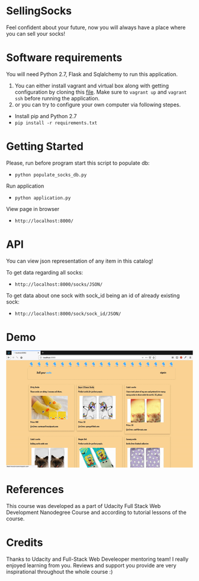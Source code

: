 # SellingSocks

Feel confident about your future, now you will always have a place where you can sell your socks!


# Software requirements

You will need Python 2.7, Flask and Sqlalchemy to run this application. 
1.  You can either install vagrant and virtual box along with getting configuration by cloning this [file](https://github.com/udacity/fullstack-nanodegree-vm/blob/master/vagrant/Vagrantfile). Make sure to `vagrant up`  and `vagrant ssh` before running the application.
2. or you can try to configure your own computer via following stepes.
* Install pip and Python 2.7 
* `pip install -r requirements.txt`

# Getting Started

Please, run before program start this script to populate db:
* `python populate_socks_db.py`

Run application
* `python application.py `

View page in browser
* `http://localhost:8000/`


# API

You can view json representation of any item in this catalog!

To get data regarding all socks:
* `http://localhost:8000/socks/JSON/`

To get data about one sock with sock_id being an id of already existing sock:
* `http://localhost:8000/sock/sock_id/JSON/`



# Demo

![ ](demo/demo.gif)



# References

This course was developed as a part of Udacity Full Stack Web Development Nanodegree Course and according to tutorial lessons of the course.


# Credits

Thanks to Udacity and Full-Stack Web Develeoper mentoring team! I really enjoyed learning from you. Reviews and support you provide are very inspirational  throughout the whole course :)

